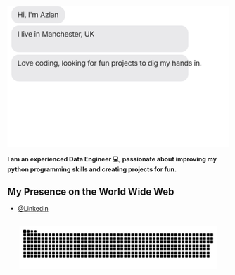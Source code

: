 [![](https://github.com/Azlanrajj2021/Azlanrajj2021/blob/main/chat.svg)]()

**I am an experienced Data Engineer 💻, passionate about improving my python programming skills and creating projects for fun.**
<!--
**Azlanrajj2021/Azlanrajj2021** is a ✨ _special_ ✨ repository because its `README.md` (this file) appears on your GitHub profile.

Here are some ideas to get you started:

- 🔭 I’m currently working on ...
- 🌱 I’m currently learning ...
- 👯 I’m looking to collaborate on ...
- 🤔 I’m looking for help with ...
- 💬 Ask me about ...
- 📫 How to reach me: ...
- 😄 Pronouns: ...
- ⚡ Fun fact: ...
-->
## My Presence on the World Wide Web

- [@LinkedIn](https://www.linkedin.com/in/azlan-afzal/)

<p align="center">
  <br><img src="https://github.com/Azlanrajj2021/Azlanrajj2021/blob/main/assets/gifs/snake.svg" width="450px">
</p>
